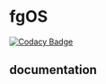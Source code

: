 # fgOS

[![Codacy Badge](https://api.codacy.com/project/badge/Grade/18f5685584a04c73860fdb5918fc6f35)](https://app.codacy.com/gh/fgsoftware1/fgOS-BETA?utm_source=github.com&utm_medium=referral&utm_content=fgsoftware1/fgOS-BETA&utm_campaign=Badge_Grade_Settings)

## documentation
